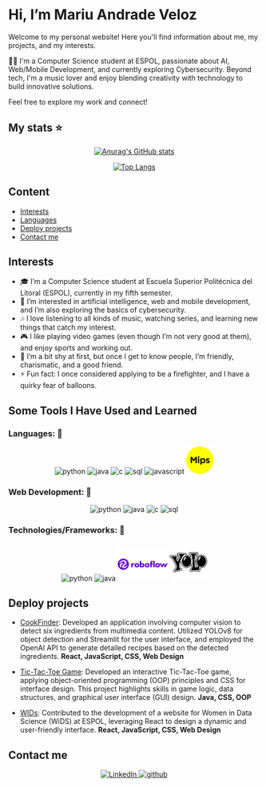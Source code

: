 # Hi, I’m Mariu Andrade Veloz
Welcome to my personal website! Here you'll find information about me, my projects, and my interests.

👩‍💻 I'm a Computer Science student at ESPOL, passionate about AI, Web/Mobile Development, and currently exploring Cybersecurity. Beyond tech, I'm a music lover and enjoy blending creativity with technology to build innovative solutions.

Feel free to explore my work and connect!

## My stats ⭐

<div align="center">

[![Anurag's GitHub stats](https://github-readme-stats.vercel.app/api?username=MariuAndradeV&theme=dracula)](https://github.com/MariuAndradeV/github-readme-stats)

[![Top Langs](https://github-readme-stats.vercel.app/api/top-langs/?username=MariuAndradeV&layout=donut-vertical)](https://github.com/MariuAndradeV/github-readme-stats)

</div>

## Content
* [Interests](#interests)
* [Languages](#some-tools-i-have-used-and-learned)
* [Deploy projects](#deploy-projects)
* [Contact me](#contact-me)


## Interests
- 🎓 I’m a Computer Science student at Escuela Superior Politécnica del Litoral (ESPOL), currently in my fifth semester.
- 👀 I’m interested in artificial intelligence, web and mobile development, and I’m also exploring the basics of cybersecurity.
- 🎶 I love listening to all kinds of music, watching series, and learning new things that catch my interest.
- 🎮 I like playing video games (even though I’m not very good at them), and enjoy sports and working out.
- 🤝 I’m a bit shy at first, but once I get to know people, I’m friendly, charismatic, and a good friend.
- ⚡ Fun fact: I once considered applying to be a firefighter, and I have a quirky fear of balloons.

## Some Tools I Have Used and Learned

### Languages: 🚀

<p align="center">
<img src="https://cdn.jsdelivr.net/gh/devicons/devicon@latest/icons/python/python-original.svg" alt="python" width="55" height="55"/>
<img src="https://cdn.jsdelivr.net/gh/devicons/devicon@latest/icons/java/java-original.svg" alt="java" width="55" height="55"/>
<img src="https://cdn.jsdelivr.net/gh/devicons/devicon@latest/icons/c/c-original.svg" alt="c" width="55" height="55"/>
<img src="https://cdn.jsdelivr.net/gh/devicons/devicon@latest/icons/azuresqldatabase/azuresqldatabase-original.svg" alt="sql" width="55" height="55"/>
<img src="https://cdn.jsdelivr.net/gh/devicons/devicon@latest/icons/javascript/javascript-original.svg" alt="javascript" width="55" height="55"/>
<img alt="MIPS logo" src="img/Languages/mips-logo-A2C5DD00CD-seeklogo.com.png" width="55">

</p>


### Web Development: 🚀

<p align="center">
<img src="https://cdn.jsdelivr.net/gh/devicons/devicon@latest/icons/html5/html5-original.svg" alt="python" width="55" height="55"/>
<img src="https://cdn.jsdelivr.net/gh/devicons/devicon@latest/icons/css3/css3-original.svg" alt="java" width="55" height="55"/>
<img src="https://cdn.jsdelivr.net/gh/devicons/devicon@latest/icons/react/react-original.svg" alt="c" width="55" height="55"/>
<img src="https://cdn.jsdelivr.net/gh/devicons/devicon@latest/icons/tailwindcss/tailwindcss-original.svg" alt="sql" width="55" height="55"/>
</p>

### Technologies/Frameworks: 🚀

<p align="center">
<img src="https://cdn.jsdelivr.net/gh/devicons/devicon@latest/icons/linux/linux-original.svg" alt="python" width="55" height="55"/>
<img src="https://cdn.jsdelivr.net/gh/devicons/devicon@latest/icons/git/git-original.svg" alt="java" width="55" height="55"/>
<img alt="roboflow logo" src="img/Technologies-Frameworks/roboflow-inc-logo-vector.png" width="100">
<img alt="yolo logo" src="img/Technologies-Frameworks/yolo_logo_icon_249127.webp" width="75">
</p>

## Deploy projects
* [CookFinder](https://github.com/MariuAndradeV/COOKFINDER): Developed an application involving computer vision to detect six ingredients from multimedia content. Utilized YOLOv8 for object detection and Streamlit for the user interface, and employed the OpenAI API to generate detailed recipes based on the detected ingredients.
 **React, JavaScript, CSS, Web Design**

* [Tic-Tac-Toe Game](https://github.com/Jlchong3/ProyectoEstructuras/tree/1923ebfe1d2d2dbac71ecce160df8e8ffb294eb2/SegundoParcial/tresEnRaya):  Developed an interactive Tic-Tac-Toe game, applying object-oriented programming (OOP) principles and CSS for interface design. This project highlights skills in game logic, data structures, and graphical user interface (GUI) design.
**Java, CSS, OOP**

* [WIDs](https://wids.espol.edu.ec/): Contributed to the development of a website for Women in Data Science (WiDS) at ESPOL, leveraging React to design a dynamic and user-friendly interface.
**React, JavaScript, CSS, Web Design**

## Contact me
<p align="center">
<a href="https://www.linkedin.com/in/mariu-andrade-veloz-9256b9279">
  <img src="https://cdn.jsdelivr.net/gh/devicons/devicon@latest/icons/linkedin/linkedin-original.svg" alt="LinkedIn" width="50">
</a>

<a href="https://github.com/MariuAndradeV">
  <img src="https://cdn.jsdelivr.net/gh/devicons/devicon@latest/icons/github/github-original.svg" alt="github" width="50">
</a>

</p>
